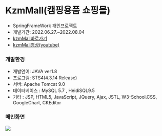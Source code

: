 # KzmMall(캠핑용품 쇼핑몰)
<div>
  <ul>
    <li>SpringFrameWork 개인프로젝트</li>
    <li>개발기간: 2022.06.27.~2022.08.04</li>
    <li><a href="http://49.142.157.251:9090/javagreenS_jmy/">kzmMall바로가기</a></li>
    <li><a href="http://49.142.157.251:9090/javagreenS_jmy/](https://www.youtube.com/watch?v=tTyNT_N5Aws">kzmMall영상(youtube)</a></li>
  </ul>
</div>
<div>
  <h3><b>개발환경</b></h3>
  <ul>
    <li>개발언어: JAVA ver1.8</li>
    <li>프로그램: STS4(4.3.14 Release)</li>
    <li>서버: Apache Tomcat 9.0</li>
    <li>데이터베이스 : MySQL 5.7 , HeidiSQL9.5</li>
    <li>기타 : JSP, HTML5, JavaScript, JQuery, Ajax, JSTL, W3-School.CSS, GoogleChart, CKEditor</li>
  </ul>
</div>
<div>
  <h3><b>메인화면</b></h3>
  <img src="https://user-images.githubusercontent.com/102267926/201305794-833596ff-27b6-4c75-a9d4-f6b4893135a5.png"/> 
</div>
